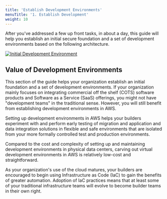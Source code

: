 ```yaml
---
title: 'Establish Development Environments'
menuTitle: '1. Establish Development'
weight: 10
---
```


After you've addressed a few up front tasks, in about a day, this guide will help you establish an initial secure foundation and a set of development environments based on the following architecture.

[![Initial Development Environment](/images/01-dev/dev-initial.png)](/images/01-dev/dev-initial.png)

## Value of Development Environments

This section of the guide helps your organization establish an initial foundation and a set of development environments. If your organization mainly focuses on integrating commercial off the shelf (COTS) software products and Software as a Service (SaaS) offerings, you might not have "development teams" in the traditional sense.  However, you will still benefit from establishing development environments in AWS.

Setting up development environments in AWS helps your builders experiment with and perform early testing of migration and application and data integration solutions in flexible and safe environments that are isolated from your more formally controlled test and production environments.

Compared to the cost and complexity of setting up and maintaining development environments in physical data centers, carving out virtual development environments in AWS is relatively low-cost and straightforward.

As your organization's use of the cloud matures, your builders are encouraged to begin using Infrastructure as Code (IaC) to gain the benefits of greater automation. Adoption of IaC practices means that at least some of your traditional infrastructure teams will evolve to become builder teams in their own right.